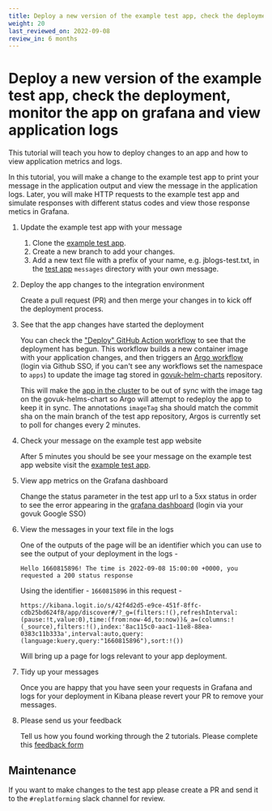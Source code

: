 ```yaml
---
title: Deploy a new version of the example test app, check the deployment, monitor the app on Grafana and view application logs
weight: 20
last_reviewed_on: 2022-09-08
review_in: 6 months
---
```


# Deploy a new version of the example test app, check the deployment, monitor the app on grafana and view application logs

This tutorial will teach you how to deploy changes to an app and how to view application metrics and logs.

In this tutorial, you will make a change to the example test app to print your message in the application output and view the message in the application logs. Later, you will make HTTP requests to the example test app and simulate responses with different status codes and view those response metics in Grafana. 

1. Update the example test app with your message

    1. Clone the [example test app](https://github.com/alphagov/govuk-replatform-test-app).
    1. Create a new branch to add your changes.
    1. Add a new text file with a prefix of your name, e.g. jblogs-test.txt, in the [test app](https://github.com/alphagov/govuk-replatform-test-app/tree/main/messages) `messages` directory with your own message.

1. Deploy the app changes to the integration environment

    Create a pull request (PR) and then merge your changes in to kick off the deployment process.

1. See that the app changes have started the deployment

    You can check the ["Deploy" GitHub Action workflow](https://github.com/alphagov/govuk-replatform-test-app/actions) to see that the deployment has begun. This workflow builds a new container image with your application changes, and then triggers an [Argo workflow](https://argo-workflows.eks.integration.govuk.digital/workflows/apps?limit=500) (login via Github SSO, if you can't see any workflows set the namespace to `apps`) to update the image tag stored in [govuk-helm-charts](https://github.com/alphagov/govuk-helm-charts/tree/main/charts/app-config/image-tags/integration/govuk-replatform-test-app) repository.  

    This will make the [app in the cluster](https://argo.eks.integration.govuk.digital/applications/cluster-services/govuk-replatform-test-app?view=tree&orphaned=false&resource=&node=argoproj.io%2FApplication%2Fcluster-services%2Fgovuk-replatform-test-app%2F0) to be out of sync with the image tag on the govuk-helms-chart so Argo will attempt to redeploy the app to keep it in sync. The annotations `imageTag` sha should match the commit sha on the main branch of the test app repository, Argos is currently set to poll for changes every 2 minutes.

1. Check your message on the example test app website

    After 5 minutes you should be see your message on the example test app website visit the [example test app](https://govuk-replatform-test-app.eks.integration.govuk.digital/?status=200).

1. View app metrics on the Grafana dashboard

    Change the status parameter in the test app url to a 5xx status in order to see the error appearing in the [grafana dashboard](https://grafana.eks.integration.govuk.digital/d/000000109/app-request-rates-errors-durations?orgId=1&refresh=10s&var-namespace=apps&var-app=govuk-replatform-test-app&var-quantile=All&var-error_status=All) (login via your govuk Google SSO)

1. View the messages in your text file in the logs

    One of the outputs of the page will be an identifier which you can use to see the output of your deployment in the logs - 

    `Hello 1660815896! The time is 2022-09-08 15:00:00 +0000, you requested a 200 status response`

    Using the identifier - `1660815896` in this request -

    `https://kibana.logit.io/s/42f4d2d5-e9ce-451f-8ffc-cdb25bd624f8/app/discover#/?_g=(filters:!(),refreshInterval:(pause:!t,value:0),time:(from:now-4d,to:now))&_a=(columns:!(_source),filters:!(),index:'8ac115c0-aac1-11e8-88ea-0383c11b333a',interval:auto,query:(language:kuery,query:"1660815896"),sort:!())` 

    Will bring up a page for logs relevant to your app deployment.

1. Tidy up your messages

    Once you are happy that you have seen your requests in Grafana and logs for your deployment in Kibana please revert your PR to remove your messages.

1. Please send us your feedback

    Tell us how you found working through the 2 tutorials. Please complete this [feedback form](https://docs.google.com/forms/d/e/1FAIpQLSfUl2rM3S0IEudeIEl6f_ZoMoB7kD_CDtMLa92UIx9tSznREw/viewform)

## Maintenance

If you want to make changes to the test app please create a PR and send it to the `#replatforming` slack channel for review.
